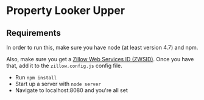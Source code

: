 # Property Looker Upper

## Requirements

In order to run this, make sure you have node (at least version 4.7) and npm.

Also, make sure you get a [Zillow Web Services ID (ZWSID)](https://www.zillow.com/howto/api/APIOverview.htm).
Once you have that, add it to the `zillow.config.js` config file.

- Run `npm install`
- Start up a server with `node server`
- Navigate to localhost:8080 and you're all set
